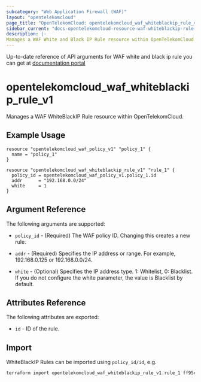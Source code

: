 ```yaml
---
subcategory: "Web Application Firewall (WAF)"
layout: "opentelekomcloud"
page_title: "OpenTelekomCloud: opentelekomcloud_waf_whiteblackip_rule_v1"
sidebar_current: "docs-opentelekomcloud-resource-waf-whiteblackip-rule-v1"
description: |-
Manages a WAF White and Black IP Rule resource within OpenTelekomCloud.
---
```


Up-to-date reference of API arguments for WAF white and black ip rule you can get at
[documentation portal](https://docs.otc.t-systems.com/web-application-firewall/api-ref/apis/blacklist_and_whitelist_rules)

# opentelekomcloud_waf_whiteblackip_rule_v1

Manages a WAF WhiteBlackIP Rule resource within OpenTelekomCloud.

## Example Usage

```hcl
resource "opentelekomcloud_waf_policy_v1" "policy_1" {
  name = "policy_1"
}

resource "opentelekomcloud_waf_whiteblackip_rule_v1" "rule_1" {
  policy_id = opentelekomcloud_waf_policy_v1.policy_1.id
  addr      = "192.168.0.0/24"
  white     = 1
}
```

## Argument Reference

The following arguments are supported:

* `policy_id` - (Required) The WAF policy ID. Changing this creates a new rule.

* `addr` - (Required) Specifies the IP address or range. For example, 192.168.0.125 or 192.168.0.0/24.

* `white` - (Optional) Specifies the IP address type. 1: Whitelist, 0: Blacklist. If you do not configure
  the white parameter, the value is Blacklist by default.

## Attributes Reference

The following attributes are exported:

* `id` -  ID of the rule.

## Import

WhiteBlackIP Rules can be imported using `policy_id/id`, e.g.

```sh
terraform import opentelekomcloud_waf_whiteblackip_rule_v1.rule_1 ff95e71c8ae74eba9887193ab22c5757/b39f3a5a1b4f447a8030f0b0703f47f5
```

